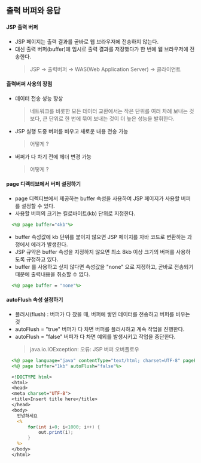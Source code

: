 ## 출력 버퍼와 응답
 #### JSP 출력 버퍼
 - JSP 페이지는 출력 결과를 곧바로 웹 브라우저에 전송하지 않는다.
 - 대신 출력 버퍼(buffer)에 임시로 출력 결과를 저장했다가 한 번에 웹 브라우저에 전송한다.
      > JSP → 출력버퍼 → WAS(Web Application Server) → 클라이언트



 #### 출력버퍼 사용의 장점
  - 데이터 전송 성능 향상
      > 네트워크를 비롯한 모든 데이터 교환에서는 작은 단위를 여러 차례 보내는 것보다, 큰 단위로 한 번에 묶어 보내는 것이 더 높은 성능을 발휘한다.

  - JSP 실행 도중 버퍼를 비우고 새로운 내용 전송 가능
      > 어떻게 ?

  - 버퍼가 다 차기 전에 헤더 변경 가능
      > 어떻게 ?


 #### page 디렉티브에서 버퍼 설정하기
  - page 디렉티브에서 제공하는 buffer 속성을 사용하여 JSP 페이지가 사용할 버퍼를 설정할 수 있다.
  - 사용할 버퍼의 크기는 킬로바이트(kb) 단위로 지정한다.
```JSP
  <%@ page buffer="4kb"%>
```

  - buffer 속성값에 kb 단위를 붙이지 않으면 JSP 페이지를 자바 코드로 변환하는 과정에서 에러가 발생한다.
  - JSP 규약은 buffer 속성을 지정하지 않으면 최소 8kb 이상 크기의 버퍼를 사용하도록 규정하고 있다.
  - buffer 를 사용하고 싶지 않다면 속성값을 "none" 으로 지정하고, 곧바로 전송되기 때문에 출력내용을 취소할 수 없다.
```JSP
  <%@ page buffer = "none"%>
```


#### autoFlush 속성 설정하기
 - 플러시(flush) : 버퍼가 다 찼을 때, 버퍼에 쌓인 데이터를 전송하고 버퍼를 비우는 것
 - autoFlush = "true" 버퍼가 다 차면 버퍼를 플러시하고 계속 작업을 진행한다.
 - autoFlush = "false" 버퍼가 다 차면 예외를 발생시키고 작업을 중단한다.
    > java.io.IOException: 오류: JSP 버퍼 오버플로우

```JSP
  <%@ page language="java" contentType="text/html; charset=UTF-8" pageEncoding="UTF-8"%>
  <%@ page buffer="1kb" autoFlush="false"%>

  <!DOCTYPE html>
  <html>
  <head>
  <meta charset="UTF-8">
  <title>Insert title here</title>
  </head>
  <body>
  	안녕하세요
  	<%
  		for(int i=0; i<1000; i++) {
  			out.print(i);
  		}
  	%>
  </body>
  </html>
```
